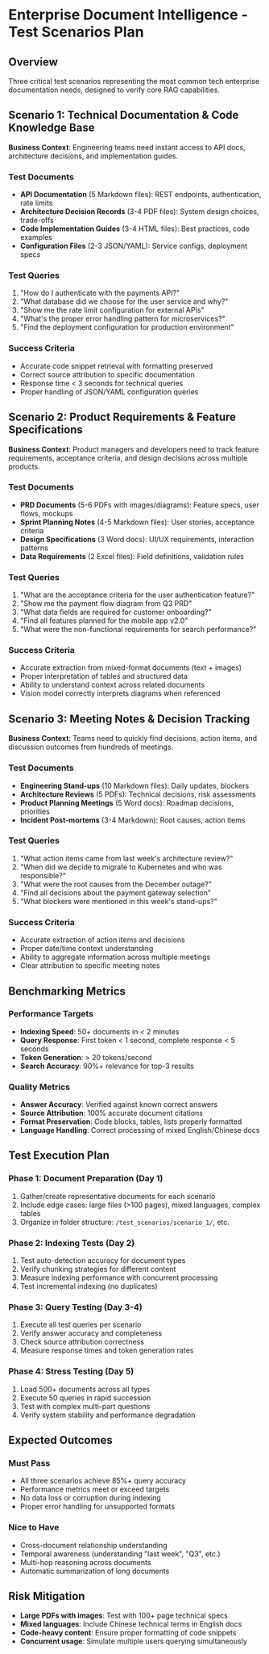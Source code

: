 # Enterprise Document Intelligence - Test Scenarios Plan

## Overview
Three critical test scenarios representing the most common tech enterprise documentation needs, designed to verify core RAG capabilities.

## Scenario 1: Technical Documentation & Code Knowledge Base
**Business Context**: Engineering teams need instant access to API docs, architecture decisions, and implementation guides.

### Test Documents
- **API Documentation** (5 Markdown files): REST endpoints, authentication, rate limits
- **Architecture Decision Records** (3-4 PDF files): System design choices, trade-offs
- **Code Implementation Guides** (3-4 HTML files): Best practices, code examples
- **Configuration Files** (2-3 JSON/YAML): Service configs, deployment specs

### Test Queries
1. "How do I authenticate with the payments API?"
2. "What database did we choose for the user service and why?"
3. "Show me the rate limit configuration for external APIs"
4. "What's the proper error handling pattern for microservices?"
5. "Find the deployment configuration for production environment"

### Success Criteria
- Accurate code snippet retrieval with formatting preserved
- Correct source attribution to specific documentation
- Response time < 3 seconds for technical queries
- Proper handling of JSON/YAML configuration queries

## Scenario 2: Product Requirements & Feature Specifications
**Business Context**: Product managers and developers need to track feature requirements, acceptance criteria, and design decisions across multiple products.

### Test Documents
- **PRD Documents** (5-6 PDFs with images/diagrams): Feature specs, user flows, mockups
- **Sprint Planning Notes** (4-5 Markdown files): User stories, acceptance criteria
- **Design Specifications** (3 Word docs): UI/UX requirements, interaction patterns
- **Data Requirements** (2 Excel files): Field definitions, validation rules

### Test Queries
1. "What are the acceptance criteria for the user authentication feature?"
2. "Show me the payment flow diagram from Q3 PRD"
3. "What data fields are required for customer onboarding?"
4. "Find all features planned for the mobile app v2.0"
5. "What were the non-functional requirements for search performance?"

### Success Criteria
- Accurate extraction from mixed-format documents (text + images)
- Proper interpretation of tables and structured data
- Ability to understand context across related documents
- Vision model correctly interprets diagrams when referenced

## Scenario 3: Meeting Notes & Decision Tracking
**Business Context**: Teams need to quickly find decisions, action items, and discussion outcomes from hundreds of meetings.

### Test Documents
- **Engineering Stand-ups** (10 Markdown files): Daily updates, blockers
- **Architecture Reviews** (5 PDFs): Technical decisions, risk assessments
- **Product Planning Meetings** (5 Word docs): Roadmap decisions, priorities
- **Incident Post-mortems** (3-4 Markdown): Root causes, action items

### Test Queries
1. "What action items came from last week's architecture review?"
2. "When did we decide to migrate to Kubernetes and who was responsible?"
3. "What were the root causes from the December outage?"
4. "Find all decisions about the payment gateway selection"
5. "What blockers were mentioned in this week's stand-ups?"

### Success Criteria
- Accurate extraction of action items and decisions
- Proper date/time context understanding
- Ability to aggregate information across multiple meetings
- Clear attribution to specific meeting notes

## Benchmarking Metrics

### Performance Targets
- **Indexing Speed**: 50+ documents in < 2 minutes
- **Query Response**: First token < 1 second, complete response < 5 seconds
- **Token Generation**: > 20 tokens/second
- **Search Accuracy**: 90%+ relevance for top-3 results

### Quality Metrics
- **Answer Accuracy**: Verified against known correct answers
- **Source Attribution**: 100% accurate document citations
- **Format Preservation**: Code blocks, tables, lists properly formatted
- **Language Handling**: Correct processing of mixed English/Chinese docs

## Test Execution Plan

### Phase 1: Document Preparation (Day 1)
1. Gather/create representative documents for each scenario
2. Include edge cases: large files (>100 pages), mixed languages, complex tables
3. Organize in folder structure: `/test_scenarios/scenario_1/`, etc.

### Phase 2: Indexing Tests (Day 2)
1. Test auto-detection accuracy for document types
2. Verify chunking strategies for different content
3. Measure indexing performance with concurrent processing
4. Test incremental indexing (no duplicates)

### Phase 3: Query Testing (Day 3-4)
1. Execute all test queries per scenario
2. Verify answer accuracy and completeness
3. Check source attribution correctness
4. Measure response times and token generation rates

### Phase 4: Stress Testing (Day 5)
1. Load 500+ documents across all types
2. Execute 50 queries in rapid succession
3. Test with complex multi-part questions
4. Verify system stability and performance degradation

## Expected Outcomes

### Must Pass
- All three scenarios achieve 85%+ query accuracy
- Performance metrics meet or exceed targets
- No data loss or corruption during indexing
- Proper error handling for unsupported formats

### Nice to Have
- Cross-document relationship understanding
- Temporal awareness (understanding "last week", "Q3", etc.)
- Multi-hop reasoning across documents
- Automatic summarization of long documents

## Risk Mitigation
- **Large PDFs with images**: Test with 100+ page technical specs
- **Mixed languages**: Include Chinese technical terms in English docs
- **Code-heavy content**: Ensure proper formatting of code snippets
- **Concurrent usage**: Simulate multiple users querying simultaneously